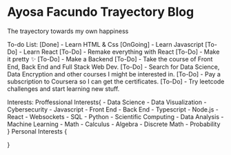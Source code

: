 # Ayosa Facundo Trayectory Blog
 The trayectory towards my own happiness

To-do List:
[Done]    - Learn HTML & Css
[OnGoing] - Learn Javascript
[To-Do]   - Learn React
[To-Do]        - Remake everything with React
[To-Do]        - Make it pretty ✨
[To-Do]        - Make a Backend
[To-Do]   - Take the course of Front End, Back End and Full Stack Web Dev.
[To-Do]   - Search for Data Science, Data Encryption and other courses I might be interested in.
[To-Do]   - Pay a subscription to Coursera so I can get the certificates.
[To-Do]   - Try leetcode challenges and start learning new stuff.


Interests:
Proffessional Interests{
    - Data Science
    - Data Visualization
    - Cybersecurity
    - Javascript
        - Front End
        - Back End
        - Typescript
        - Node.js
        - React
        - Websockets
    - SQL
    - Python
        - Scientific Computing
        - Data Analysis
        - Machine Learning
    - Math
        - Calculus
        - Algebra
        - Discrete Math
        - Probability
}
Personal Interests {
    
}